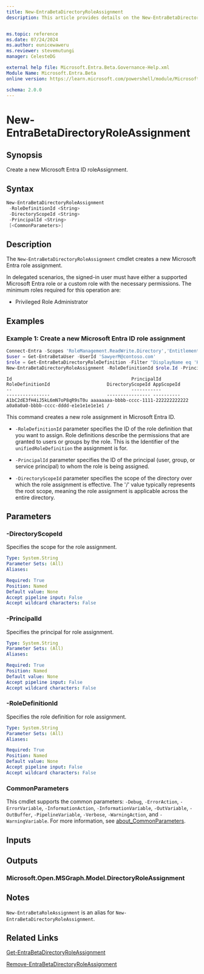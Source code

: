 ```yaml
---
title: New-EntraBetaDirectoryRoleAssignment
description: This article provides details on the New-EntraBetaDirectoryRoleAssignment command.


ms.topic: reference
ms.date: 07/24/2024
ms.author: eunicewaweru
ms.reviewer: stevemutungi
manager: CelesteDG

external help file: Microsoft.Entra.Beta.Governance-Help.xml
Module Name: Microsoft.Entra.Beta
online version: https://learn.microsoft.com/powershell/module/Microsoft.Entra.Beta/New-EntraBetaDirectoryRoleAssignment

schema: 2.0.0
---
```


# New-EntraBetaDirectoryRoleAssignment

## Synopsis

Create a new Microsoft Entra ID roleAssignment.

## Syntax

```powershell
New-EntraBetaDirectoryRoleAssignment
 -RoleDefinitionId <String>
 -DirectoryScopeId <String>
 -PrincipalId <String>
 [<CommonParameters>]
```

## Description

The `New-EntraBetaDirectoryRoleAssignment` cmdlet creates a new Microsoft Entra role assignment.

In delegated scenarios, the signed-in user must have either a supported Microsoft Entra role or a custom role with the necessary permissions. The minimum roles required for this operation are:

- Privileged Role Administrator

## Examples

### Example 1: Create a new Microsoft Entra ID role assignment

```powershell
Connect-Entra -Scopes 'RoleManagement.ReadWrite.Directory','EntitlementManagement.ReadWrite.All'
$user = Get-EntraBetaUser -UserId 'SawyerM@contoso.com'
$role = Get-EntraBetaDirectoryRoleDefinition -Filter "DisplayName eq 'Helpdesk Administrator'"
New-EntraBetaDirectoryRoleAssignment -RoleDefinitionId $role.Id -PrincipalId $user.Id -DirectoryScopeId '/'
```

```Output
Id                                            PrincipalId                          RoleDefinitionId                     DirectoryScopeId AppScopeId
--                                            -----------                          ----------------                     ---------------- ----------
A1bC2dE3fH4iJ5kL6mN7oP8qR9sT0u aaaaaaaa-bbbb-cccc-1111-222222222222 a0a0a0a0-bbbb-cccc-dddd-e1e1e1e1e1e1 /
```

This command creates a new role assignment in Microsoft Entra ID.

- `-RoleDefinitionId` parameter specifies the ID of the role definition that you want to assign. Role definitions describe the permissions that are granted to users or groups by the role. This is the Identifier of the `unifiedRoleDefinition` the assignment is for.

- `-PrincipalId` parameter specifies the ID of the principal (user, group, or service principal) to whom the role is being assigned.

- `-DirectoryScopeId` parameter specifies the scope of the directory over which the role assignment is effective. The '/' value typically represents the root scope, meaning the role assignment is applicable across the entire directory.

## Parameters

### -DirectoryScopeId

Specifies the scope for the role assignment.

```yaml
Type: System.String
Parameter Sets: (All)
Aliases:

Required: True
Position: Named
Default value: None
Accept pipeline input: False
Accept wildcard characters: False
```

### -PrincipalId

Specifies the principal for role assignment.

```yaml
Type: System.String
Parameter Sets: (All)
Aliases:

Required: True
Position: Named
Default value: None
Accept pipeline input: False
Accept wildcard characters: False
```

### -RoleDefinitionId

Specifies the role definition for role assignment.

```yaml
Type: System.String
Parameter Sets: (All)
Aliases:

Required: True
Position: Named
Default value: None
Accept pipeline input: False
Accept wildcard characters: False
```

### CommonParameters

This cmdlet supports the common parameters: `-Debug`, `-ErrorAction`, `-ErrorVariable`, `-InformationAction`, `-InformationVariable`, `-OutVariable`, `-OutBuffer`, `-PipelineVariable`, `-Verbose`, `-WarningAction`, and `-WarningVariable`. For more information, see [about_CommonParameters](https://go.microsoft.com/fwlink/?LinkID=113216).

## Inputs

## Outputs

### Microsoft.Open.MSGraph.Model.DirectoryRoleAssignment

## Notes

`New-EntraBetaRoleAssignment` is an alias for `New-EntraBetaDirectoryRoleAssignment`.

## Related Links

[Get-EntraBetaDirectoryRoleAssignment](Get-EntraBetaDirectoryRoleAssignment.md)

[Remove-EntraBetaDirectoryRoleAssignment](Remove-EntraBetaDirectoryRoleAssignment.md)
